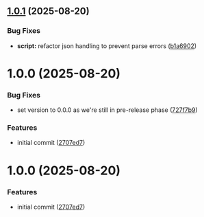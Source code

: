 ## [1.0.1](https://github.com/Addono/gitlab-fetches/compare/v1.0.0...v1.0.1) (2025-08-20)


### Bug Fixes

* **script:** refactor json handling to prevent parse errors ([b1a6902](https://github.com/Addono/gitlab-fetches/commit/b1a6902f05b44a8ce148591d95f61c179a93f691))

# 1.0.0 (2025-08-20)


### Bug Fixes

* set version to 0.0.0 as we're still in pre-release phase ([727f7b9](https://github.com/Addono/gitlab-fetches/commit/727f7b93e5ff4f03beba4f330ad28a669246999d))


### Features

* initial commit ([2707ed7](https://github.com/Addono/gitlab-fetches/commit/2707ed76e0b0efd41c7ed66237149e5282c6b816))

# 1.0.0 (2025-08-20)


### Features

* initial commit ([2707ed7](https://github.com/Addono/gitlab-fetches/commit/2707ed76e0b0efd41c7ed66237149e5282c6b816))
